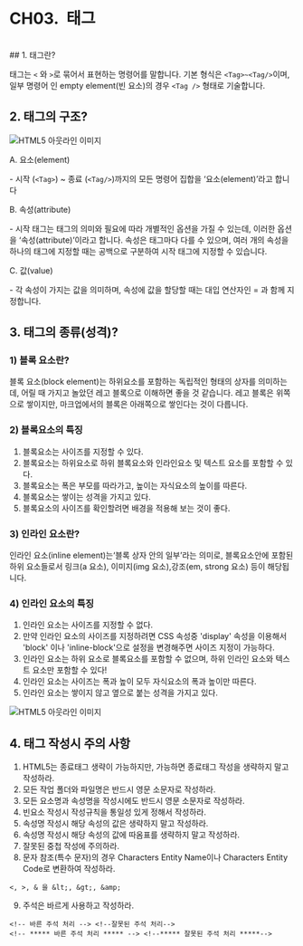 # CH03.  태그
<br>
## 1. 태그란?

태그는 `<` 와 `>`로 묶어서 표현하는 명령어를 말합니다. 기본 형식은 `<Tag>~<Tag/>`이며, 일부 명령어 인 empty element(빈 요소)의 경우 `<Tag />` 형태로 기술합니다.
<br>
## 2. 태그의 구조?

![HTML5 아웃라인 이미지](http://wdschools.co.kr/gate/classroom/chapter1-html5/images/tag-img1.jpg)


A. 요소(element)

\- 시작 (`<Tag>`) ~ 종료 (`<Tag/>`)까지의 모든 명령어 집합을 ‘요소(element)’라고 합니다

B. 속성(attribute)

\- 시작 태그는 태그의 의미와 필요에 따라 개별적인 옵션을 가질 수 있는데, 이러한 옵션을 ‘속성(attribute)’이라고 합니다. 속성은 태그마다 다를 수 있으며, 여러 개의 속성을 하나의 태그에 지정할 때는 공백으로 구분하여 시작 태그에 지정할 수 있습니다.

C. 값(value)

\- 각 속성이 가지는 값을 의미하며, 속성에 값을 할당할 때는 대입 연산자인 = 과 함께 지정합니다.
<br>
## 3. 태그의 종류(성격)?
  

### 1) 블록 요소란?

블록 요소(block element)는 하위요소를 포함하는 독립적인 형태의 상자를 의미하는데, 어릴 때 가지고 놀았던 레고 블록으로 이해하면 좋을 것 같습니다. 레고 블록은 위쪽으로 쌓이지만, 마크업에서의 블록은 아래쪽으로 쌓인다는 것이 다릅니다.

  

  

### 2) 블록요소의 특징

1. 블록요소는 사이즈를 지정할 수 있다.
2. 블록요소는 하위요소로 하위 블록요소와 인라인요소 및 텍스트 요소를 포함할 수 있다.
3. 블록요소는 폭은 부모를 따라가고, 높이는 자식요소의 높이를 따른다.
4. 블록요소는 쌓이는 성격을 가지고 있다.
5. 블록요소의 사이즈를 확인할려면 배경을 적용해 보는 것이 좋다.

  

  

### 3) 인라인 요소란?

인라인 요소(inline element)는‘블록 상자 안의 일부’라는 의미로, 블록요소안에 포함된 하위 요소들로서 링크(a 요소), 이미지(img 요소),강조(em, strong 요소) 등이 해당됩니다.

  

  

### 4) 인라인 요소의 특징

1. 인라인 요소는 사이즈를 지정할 수 없다.
2. 만약 인라인 요소의 사이즈를 지정하려면 CSS 속성중 'display' 속성을 이용해서 'block' 이나 'inline-block'으로 설정을 변경해주면 사이즈 지정이 가능하다.
3. 인라인 요소는 하위 요소로 블록요소를 포함할 수 없으며, 하위 인라인 요소와 텍스트 요소만 포함할 수 있다!
4. 인라인 요소는 사이즈는 폭과 높이 모두 자식요소의 폭과 높이만 따른다.
5. 인라인 요소는 쌓이지 않고 옆으로 붙는 성격을 가지고 있다.
   

  
![HTML5 아웃라인 이미지](http://wdschools.co.kr/gate/classroom/chapter1-html5/images/tag-img3.jpg)
<br>
## 4. 태그 작성시 주의 사항

1. HTML5는 종료태그 생략이 가능하지만, 가능하면 종료태그 작성을 생략하지 말고 작성하라.
2. 모든 작업 폴더와 파일명은 반드시 영문 소문자로 작성하라.
3. 모든 요소명과 속성명을 작성시에도 반드시 영문 소문자로 작성하라.
4. 빈요소 작성시 작성규칙을 통일성 있게 정해서 작성하라.
5. 속성명 작성시 해당 속성의 값은 생략하지 말고 작성하라.
6. 속성명 작성시 해당 속성의 값에 따옴표를 생략하지 말고 작성하라.
7. 잘못된 중첩 작성에 주의하라.
8. 문자 참조(특수 문자)의 경우 Characters Entity Name이나 Characters Entity Code로 변환하여 작성하라.

```
<, >, & 을 &lt;, &gt;, &amp;
```

  
9. 주석은 바르게 사용하고 작성하라.

```
<!-- 바른 주석 처리 --> <!--잘못된 주석 처리-->
<!-- ***** 바른 주석 처리 ***** --> <!--***** 잘못된 주석 처리 *****-->
```